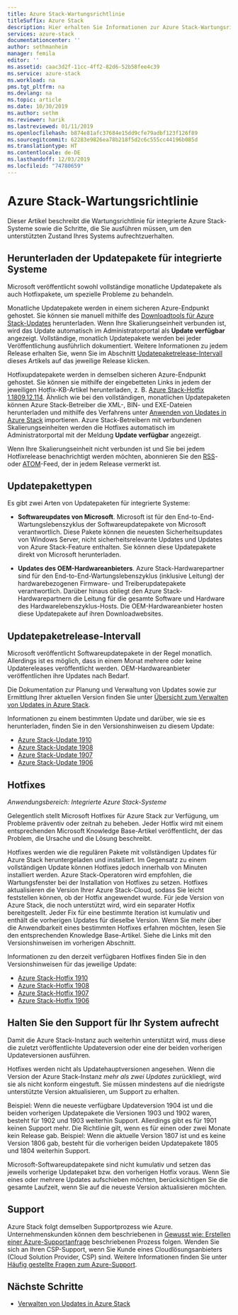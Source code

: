 ```yaml
---
title: Azure Stack-Wartungsrichtlinie
titleSuffix: Azure Stack
description: Hier erhalten Sie Informationen zur Azure Stack-Wartungsrichtlinie und erfahren, wie Sie den unterstützten Zustand eines integrierten Systems aufrechterhalten.
services: azure-stack
documentationcenter: ''
author: sethmanheim
manager: femila
editor: ''
ms.assetid: caac3d2f-11cc-4ff2-82d6-52b58fee4c39
ms.service: azure-stack
ms.workload: na
pms.tgt_pltfrm: na
ms.devlang: na
ms.topic: article
ms.date: 10/30/2019
ms.author: sethm
ms.reviewer: harik
ms.lastreviewed: 01/11/2019
ms.openlocfilehash: b874e81afc37684e15dd9cfe79adbf123f126f89
ms.sourcegitcommit: 62283e9826ea78b218f5d2c6c555cc44196b085d
ms.translationtype: HT
ms.contentlocale: de-DE
ms.lasthandoff: 12/03/2019
ms.locfileid: "74780659"
---
```

# <a name="azure-stack-servicing-policy"></a>Azure Stack-Wartungsrichtlinie

Dieser Artikel beschreibt die Wartungsrichtlinie für integrierte Azure Stack-Systeme sowie die Schritte, die Sie ausführen müssen, um den unterstützten Zustand Ihres Systems aufrechtzuerhalten.

## <a name="download-update-packages-for-integrated-systems"></a>Herunterladen der Updatepakete für integrierte Systeme

Microsoft veröffentlicht sowohl vollständige monatliche Updatepakete als auch Hotfixpakete, um spezielle Probleme zu behandeln.

Monatliche Updatepakete werden in einem sicheren Azure-Endpunkt gehostet. Sie können sie manuell mithilfe des [Downloadtools für Azure Stack-Updates](https://aka.ms/azurestackupdatedownload) herunterladen. Wenn Ihre Skalierungseinheit verbunden ist, wird das Update automatisch im Administratorportal als **Update verfügbar** angezeigt. Vollständige, monatlich Updatepakete werden bei jeder Veröffentlichung ausführlich dokumentiert. Weitere Informationen zu jedem Release erhalten Sie, wenn Sie im Abschnitt [Updatepaketrelease-Intervall](#update-package-release-cadence) dieses Artikels auf das jeweilige Release klicken.

Hotfixupdatepakete werden in demselben sicheren Azure-Endpunkt gehostet. Sie können sie mithilfe der eingebetteten Links in jedem der jeweiligen Hotfix-KB-Artikel herunterladen, z. B. [Azure Stack-Hotfix 1.1809.12.114](https://support.microsoft.com/help/4481548/azure-stack-hotfix-1-1809-12-114). Ähnlich wie bei den vollständigen, monatlichen Updatepaketen können Azure Stack-Betreiber die XML-, BIN- und EXE-Dateien herunterladen und mithilfe des Verfahrens unter [Anwenden von Updates in Azure Stack](azure-stack-apply-updates.md) importieren. Azure Stack-Betreibern mit verbundenen Skalierungseinheiten werden die Hotfixes automatisch im Administratorportal mit der Meldung **Update verfügbar** angezeigt.

Wenn Ihre Skalierungseinheit nicht verbunden ist und Sie bei jedem Hotfixrelease benachrichtigt werden möchten, abonnieren Sie den [RSS](https://support.microsoft.com/app/content/api/content/feeds/sap/en-us/32d322a8-acae-202d-e9a9-7371dccf381b/rss)- oder [ATOM](https://support.microsoft.com/app/content/api/content/feeds/sap/en-us/32d322a8-acae-202d-e9a9-7371dccf381b/atom)-Feed, der in jedem Release vermerkt ist.

## <a name="update-package-types"></a>Updatepakettypen

Es gibt zwei Arten von Updatepaketen für integrierte Systeme:

- **Softwareupdates von Microsoft**. Microsoft ist für den End-to-End-Wartungslebenszyklus der Softwareupdatepakete von Microsoft verantwortlich. Diese Pakete können die neuesten Sicherheitsupdates von Windows Server, nicht sicherheitsrelevante Updates und Updates von Azure Stack-Feature enthalten. Sie können diese Updatepakete direkt von Microsoft herunterladen.

- **Updates des OEM-Hardwareanbieters**. Azure Stack-Hardwarepartner sind für den End-to-End-Wartungslebenszyklus (inklusive Leitung) der hardwarebezogenen Firmware- und Treiberupdatepakete verantwortlich. Darüber hinaus obliegt den Azure Stack-Hardwarepartnern die Leitung für die gesamte Software und Hardware des Hardwarelebenszyklus-Hosts. Die OEM-Hardwareanbieter hosten diese Updatepakete auf ihren Downloadwebsites.

## <a name="update-package-release-cadence"></a>Updatepaketrelease-Intervall

Microsoft veröffentlicht Softwareupdatepakete in der Regel monatlich. Allerdings ist es möglich, dass in einem Monat mehrere oder keine Updatereleases veröffentlicht werden. OEM-Hardwareanbieter veröffentlichen ihre Updates nach Bedarf.

Die Dokumentation zur Planung und Verwaltung von Updates sowie zur Ermittlung Ihrer aktuellen Version finden Sie unter [Übersicht zum Verwalten von Updates in Azure Stack](azure-stack-updates.md).

Informationen zu einem bestimmten Update und darüber, wie sie es herunterladen, finden Sie in den Versionshinweisen zu diesem Update:

- [Azure Stack-Update 1910](/azure-stack/operator/release-notes?view=azs-1910)
- [Azure Stack-Update 1908](/azure-stack/operator/release-notes?view=azs-1908)
- [Azure Stack-Update 1907](/azure-stack/operator/release-notes?view=azs-1907)
- [Azure Stack-Update 1906](/azure-stack/operator/release-notes?view=azs-1906)

## <a name="hotfixes"></a>Hotfixes

*Anwendungsbereich: Integrierte Azure Stack-Systeme*

Gelegentlich stellt Microsoft Hotfixes für Azure Stack zur Verfügung, um Probleme präventiv oder zeitnah zu beheben. Jeder Hotfix wird mit einem entsprechenden Microsoft Knowledge Base-Artikel veröffentlicht, der das Problem, die Ursache und die Lösung beschreibt.

Hotfixes werden wie die regulären Pakete mit vollständigen Updates für Azure Stack heruntergeladen und installiert. Im Gegensatz zu einem vollständigen Update können Hotfixes jedoch innerhalb von Minuten installiert werden. Azure Stack-Operatoren wird empfohlen, die Wartungsfenster bei der Installation von Hotfixes zu setzen. Hotfixes aktualisieren die Version Ihrer Azure Stack-Cloud, sodass Sie leicht feststellen können, ob der Hotfix angewendet wurde. Für jede Version von Azure Stack, die noch unterstützt wird, wird ein separater Hotfix bereitgestellt. Jeder Fix für eine bestimmte Iteration ist kumulativ und enthält die vorherigen Updates für dieselbe Version. Wenn Sie mehr über die Anwendbarkeit eines bestimmten Hotfixes erfahren möchten, lesen Sie den entsprechenden Knowledge Base-Artikel. Siehe die Links mit den Versionshinweisen im vorherigen Abschnitt.

Informationen zu den derzeit verfügbaren Hotfixes finden Sie in den Versionshinweisen für das jeweilige Update:

- [Azure Stack-Hotfix 1910](/azure-stack/operator/release-notes?view=azs-1910#hotfixes)
- [Azure Stack-Hotfix 1908](/azure-stack/operator/release-notes?view=azs-1908#hotfixes)
- [Azure Stack-Hotfix 1907](/azure-stack/operator/release-notes?view=azs-1907#hotfixes)
- [Azure Stack-Hotfix 1906](/azure-stack/operator/release-notes?view=azs-1906#hotfixes)

## <a name="keep-your-system-under-support"></a>Halten Sie den Support für Ihr System aufrecht

Damit die Azure Stack-Instanz auch weiterhin unterstützt wird, muss diese die zuletzt veröffentlichte Updateversion oder eine der beiden vorherigen Updateversionen ausführen.

Hotfixes werden nicht als Updatehauptversionen angesehen. Wenn die Version der Azure Stack-Instanz *mehr als zwei Updates* zurückliegt, wird sie als nicht konform eingestuft. Sie müssen mindestens auf die niedrigste unterstützte Version aktualisieren, um Support zu erhalten.

Beispiel: Wenn die neueste verfügbare Updateversion 1904 ist und die beiden vorherigen Updatepakete die Versionen 1903 und 1902 waren, besteht für 1902 und 1903 weiterhin Support. Allerdings gibt es für 1901 keinen Support mehr. Die Richtlinie gilt, wenn es für einen oder zwei Monate kein Release gab. Beispiel: Wenn die aktuelle Version 1807 ist und es keine Version 1806 gab, besteht für die vorherigen beiden Updatepakete 1805 und 1804 weiterhin Support.

Microsoft-Softwareupdatepakete sind nicht kumulativ und setzen das jeweils vorherige Updatepaket bzw. den vorherigen Hotfix voraus. Wenn Sie eines oder mehrere Updates aufschieben möchten, berücksichtigen Sie die gesamte Laufzeit, wenn Sie auf die neueste Version aktualisieren möchten.

## <a name="get-support"></a>Support

Azure Stack folgt demselben Supportprozess wie Azure. Unternehmenskunden können dem beschriebenen in [Gewusst wie: Erstellen einer Azure-Supportanfrage](https://docs.microsoft.com/azure/azure-supportability/how-to-create-azure-support-request) beschriebenen Prozess folgen. Wenden Sie sich an Ihren CSP-Support, wenn Sie Kunde eines Cloudlösungsanbieters (Cloud Solution Provider, CSP) sind. Weitere Informationen finden Sie unter [Häufig gestellte Fragen zum Azure-Support](https://azure.microsoft.com/support/faq/).

## <a name="next-steps"></a>Nächste Schritte

- [Verwalten von Updates in Azure Stack](azure-stack-updates.md)
